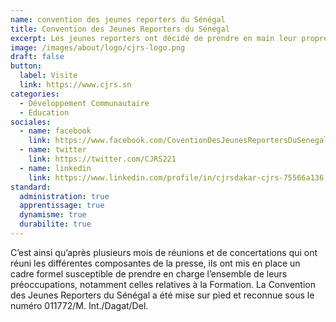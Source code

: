 ```yaml
---
name: convention des jeunes reporters du Sénégal
title: Convention des Jeunes Reporters du Sénégal
excerpt: Les jeunes reporters ont décidé de prendre en main leur propre destinée.
image: /images/about/logo/cjrs-logo.png
draft: false
button:
  label: Visite
  link: https://www.cjrs.sn
categories:
  - Développement Communautaire
  - Education
sociales:
  - name: facebook
    link: https://www.facebook.com/CoventionDesJeunesReportersDuSenegal
  - name: twitter
    link: https://twitter.com/CJRS221
  - name: linkedin
    link: https://www.linkedin.com/profile/in/cjrsdakar-cjrs-75566a136
standard:
  administration: true
  apprentissage: true
  dynamisme: true
  durabilite: true
---
```


C’est ainsi qu’après plusieurs mois de réunions et de concertations qui ont réuni les différentes composantes de la presse, ils ont mis en place un cadre formel susceptible de prendre en charge l’ensemble de leurs préoccupations, notamment celles relatives à la Formation. La Convention des Jeunes Reporters du Sénégal a été mise sur pied et reconnue sous le numéro 011772/M. Int./Dagat/Del.